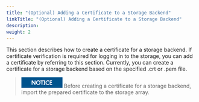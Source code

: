 ```yaml
---
title: "(Optional) Adding a Certificate to a Storage Backend"
linkTitle: "(Optional) Adding a Certificate to a Storage Backend"
description: 
weight: 2
---
```


This section describes how to create a certificate for a storage backend. If certificate verification is required for logging in to the storage, you can add a certificate by referring to this section. Currently, you can create a certificate for a storage backend based on the specified .crt or .pem file.

>![](/public_sys-resources/en/icon-notice.gif) 
>Before creating a certificate for a storage backend, import the prepared certificate to the storage array.





